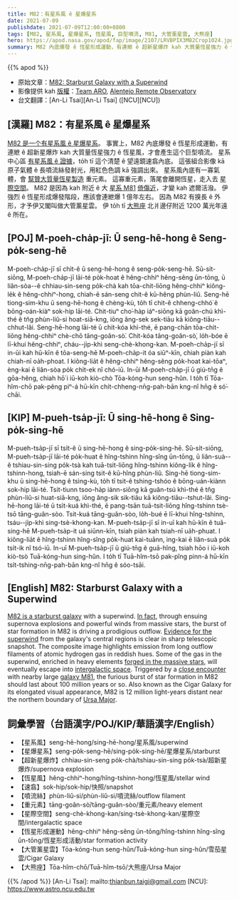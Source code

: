 ```yaml
---
title: M82：有星系風 ê 星爆星系
date: 2021-07-09
publishdate: 2021-07-09T12:00:00+0800
tags: [M82, 星系風, 星爆星系, 恆星風, 巨型噴流, M81, 大管薰星雲, 大熊座]
hero: https://apod.nasa.gov/apod/fap/image/2107/LRVBPIX3M82Crop1024.jpg
summary: M82 內底爆發 ê 恆星形成運動，有連紲 ê 超新星爆炸 kah 大質量恆星強力 ê 恆星風，才會產生這个巨型噴流。
---
```


{{% apod %}}

- 原始文章：[M82: Starburst Galaxy with a Superwind](https://apod.nasa.gov/apod/ap210709.html)
- 影像提供 kah [版權][copyright]：[Team ARO](https://astroaro.fr/en/contact-link), [Alentejo Remote Observatory](https://astroaro.fr/en/home/)
- 台文翻譯：[An-Li Tsai][An-Li Tsai] ([NCU][NCU])

## [漢羅] M82：有星系風 ê 星爆星系
[M82 是一个有星系風 ê 星爆星系][M82 is a starburst galaxy]。
事實上，M82 內底爆發 ê 恆星形成運動，有連紲 ê 超新星爆炸 kah 大質量恆星強力 ê 恆星風，才會產生這个巨型噴流。
星系中心區 [有星系風 ê 證據][Evidence for the superwind]，to̍h tī 這个清楚 ê 望遠鏡速翕內底。
這張組合影像 kā 原子氣體 ê 長噴流絲發射光，用紅色色調 kā 強調出來。
星系風內底有一寡氣體，會 [幫贊大質量恆星製造][forged in the massive stars] 重元素。
這寡重元素，落尾會離開恆星，走入去 [星際空間][intergalactic space]。
M82 是因為 kah 附近 ê 大 [星系 M81][galaxy M81] [倚傷近][close encounter]，才變 kah 遮爾活潑。
伊強烈 ê 恆星形成爆發階段，應該會連紲爆 1 億年左右。
因為 M82 有搝長 ê 外形，才予伊又閣叫做大管薰星雲。
伊 to̍h tī [大熊座][Ursa Major] 北爿邊仔附近 1200 萬光年遠 ê 所在。


## [POJ] M-poeh-cha̍p-jī: Ū seng-hē-hong ê Seng-po̍k-seng-hē
M-poeh-cha̍p-jī sī chi̍t-ê ū seng-hē-hong ê seng-po̍k-seng-hē.
Sū-si̍t-siōng, M-poeh-cha̍p-jī lāi-té po̍k-hoat ê hêng-chhiⁿ hêng-sêng ūn-tōng, ū liân-sòa--ê chhiau-sin-seng po̍k-chà kah tōa-chit-liōng hêng-chhiⁿ kiông-le̍k ê hêng-chhiⁿ-hong, chiah-ē sán-seng chit-ê kū-hêng phùn-liû.
Seng-hē tiong-sim-khu ū seng-hē-hong ê chèng-kù, to̍h tī chit-ê chheng-chhó͘ ê bōng-oán-kiàⁿ sok-hip lāi-té.
Chit-tiuⁿ cho͘-ha̍p iáⁿ-siōng kā goân-chú khì-thé ê tn̂g phùn-liû-si hoat-siā-kng, iōng âng-sek sek-tiāu kā kiông-tiāu--chhut-lâi.
Seng-hē-hong lāi-té ū chi̍t-kóa khì-thé, ē pang-chān tōa-chit-liōng hêng-chhiⁿ chè-chō tāng-goân-sò͘.
Chit-kóa tāng-goân-sò͘, lo̍h-bóe ē lī-khui hêng-chhiⁿ, cháu--ji̍p-khì seng-chè-khong-kan.
M-poeh-cha̍p-jī sī in-ūi kah hū-kīn ê tōa-seng-hē M-poeh-cha̍p-it óa siūⁿ-kīn, chiah piàn kah chiah-nī oa̍h-phoat.
I kiông-lia̍t ê hêng-chhiⁿ hêng-sêng po̍k-hoat kai-tōaⁿ, èng-kai ē liân-sòa po̍k chi̍t-ek nî chó-iū.
In-ūi M-poeh-cha̍p-jī ū giú-tn̄g ê gōa-hêng, chiah hō͘ i iū-koh kiò-chò Tōa-kóng-hun seng-hûn.
I to̍h tī Tōa-hîm-chō pak-pêng piⁿ-á hū-kīn chi̍t-chheng-nn̄g-pah-bān kng-nî hn̄g ê só͘-chāi.


## [KIP] M-pueh-tsa̍p-jī: Ū sing-hē-hong ê Sing-po̍k-sing-hē
M-pueh-tsa̍p-jī sī tsi̍t-ê ū sing-hē-hong ê sing-po̍k-sing-hē.
Sū-si̍t-siōng, M-pueh-tsa̍p-jī lāi-té po̍k-huat ê hîng-tshinn hîng-sîng ūn-tōng, ū liân-suà--ê tshiau-sin-sing po̍k-tsà kah tuā-tsit-liōng hîng-tshinn kiông-li̍k ê hîng-tshinn-hong, tsiah-ē sán-sing tsit-ê kū-hîng phùn-liû.
Sing-hē tiong-sim-khu ū sing-hē-hong ê tsìng-kù, to̍h tī tsit-ê tshing-tshóo ê bōng-uán-kiànn sok-hip lāi-té.
Tsit-tiunn tsoo-ha̍p iánn-siōng kā guân-tsú khì-thé ê tn̂g phùn-liû-si huat-siā-kng, iōng âng-sik sik-tiāu kā kiông-tiāu--tshut-lâi.
Sing-hē-hong lāi-té ū tsi̍t-kuá khì-thé, ē pang-tsān tuā-tsit-liōng hîng-tshinn tsè-tsō tāng-guân-sòo.
Tsit-kuá tāng-guân-sòo, lo̍h-bué ē lī-khui hîng-tshinn, tsáu--ji̍p-khì sing-tsè-khong-kan.
M-pueh-tsa̍p-jī sī in-uī kah hū-kīn ê tuā-sing-hē M-pueh-tsa̍p-it uá siūnn-kīn, tsiah piàn kah tsiah-nī ua̍h-phuat.
I kiông-lia̍t ê hîng-tshinn hîng-sîng po̍k-huat kai-tuānn, ìng-kai ē liân-suà po̍k tsi̍t-ik nî tsó-iū.
In-uī M-pueh-tsa̍p-jī ū giú-tn̄g ê guā-hîng, tsiah hōo i iū-koh kiò-tsò Tuā-kóng-hun sing-hûn.
I to̍h tī Tuā-hîm-tsō pak-pîng pinn-á hū-kīn tsi̍t-tshing-nn̄g-pah-bān kng-nî hn̄g ê sóo-tsāi.



## [English] M82: Starburst Galaxy with a Superwind
[M82 is a starburst galaxy][M82 is a starburst galaxy] with a superwind.
[In fact][In fact], through ensuing supernova explosions and powerful winds from massive stars, the burst of star formation in M82 is driving a prodigious outflow.
[Evidence for the superwind][Evidence for the superwind] from the galaxy's central regions is clear in sharp telescopic snapshot.
The composite image highlights emission from long outflow filaments of atomic hydrogen gas in reddish hues.
Some of the gas in the superwind, enriched in heavy elements [forged in the massive stars][forged in the massive stars], will eventually escape into [intergalactic space][intergalactic space].
Triggered by a [close encounter][close encounter] with nearby large [galaxy M81][galaxy M81], the furious burst of star formation in M82 should last about 100 million years or so.
Also known as the Cigar Galaxy for its elongated visual appearance, M82 is 12 million light-years distant near the northern boundary of [Ursa Major][Ursa Major].





## 詞彙學習（台語漢字/POJ/KIP/華語漢字/English）


- 【星系風】seng-hē-hong/sing-hē-hong/星系風/superwind
- 【星爆星系】seng-po̍k-seng-hē/sing-po̍k-sing-hē/星爆星系/starburst
- 【超新星爆炸】chhiau-sin-seng po̍k-chà/tshiau-sin-sing po̍k-tsà/超新星爆炸/supernova explosion
- 【恆星風】hêng-chhiⁿ-hong/hîng-tshinn-hong/恆星風/stellar wind
- 【速翕】sok-hip/sok-hip/快照/snapshot
- 【噴流絲】phùn-liû-si/phùn-liû-si/噴流絲/outflow filament
- 【重元素】tāng-goân-sò͘/tāng-guân-sòo/重元素/heavy element
- 【星際空間】seng-chè-khong-kan/sing-tsè-khong-kan/星際空間/intergalactic space
- 【恆星形成運動】hêng-chhiⁿ hêng-sêng ūn-tōng/hîng-tshinn hîng-sîng ūn-tōng/恆星形成活動/star formation activity
- 【大管薰星雲】Tōa-kóng-hun seng-hûn/Tuā-kóng-hun sing-hûn/雪茄星雲/Cigar Galaxy
- 【大熊座】Tōa-hîm-chō/Tuā-hîm-tsō/大熊座/Ursa Major




{{% /apod %}}
[An-Li Tsai]: mailto:thianbun.taigi@gmail.com
[NCU]: https://www.astro.ncu.edu.tw

[copyright]: https://apod.nasa.gov/apod/fap/lib/about_apod.html#srapply

[M82 is a starburst galaxy]:http://www.messier.seds.org/m/m082.html
[In fact]:https://astroaro.fr/en/en_m81-m82/
[Evidence for the superwind]:http://chandra.harvard.edu/photo/2006/m82/
[forged in the massive stars]:https://apod.nasa.gov/apod/ap050813.html
[intergalactic space]:http://arxiv.org/abs/1303.1183
[close encounter]:https://apod.nasa.gov/apod/ap100324.html
[galaxy M81]:https://apod.nasa.gov/apod/ap130416.html
[Ursa Major]:http://en.wikipedia.org/wiki/Ursa_Major

